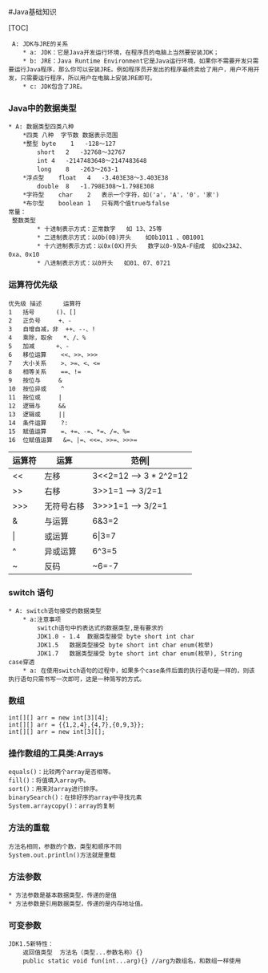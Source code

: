 #Java基础知识

[TOC]

```
 A: JDK与JRE的关系
	* a: JDK：它是Java开发运行环境，在程序员的电脑上当然要安装JDK；
	* b: JRE：Java Runtime Environment它是Java运行环境，如果你不需要开发只需要运行Java程序，那么你可以安装JRE。例如程序员开发出的程序最终卖给了用户，用户不用开发，只需要运行程序，所以用户在电脑上安装JRE即可。
	* c: JDK包含了JRE。
```

### Java中的数据类型

```
* A: 数据类型四类八种
	*四类	八种	字节数	数据表示范围
	*整型	byte	1	-128～127
		short	2	-32768～32767
		int	4	-2147483648～2147483648
		long	8	-263～263-1
	*浮点型	float	4	-3.403E38～3.403E38
		double	8	-1.798E308～1.798E308
	*字符型	char	2	表示一个字符，如('a'，'A'，'0'，'家')
	*布尔型	boolean	1	只有两个值true与false
常量：
 整数类型
		* 十进制表示方式：正常数字   如 13、25等
		* 二进制表示方式：以0b(0B)开头    如0b1011 、0B1001 
		* 十六进制表示方式：以0x(0X)开头   数字以0-9及A-F组成  如0x23A2、0xa、0x10 
		* 八进制表示方式：以0开头   如01、07、0721

```

### 运算符优先级

```
优先级	描述		运算符
1	括号		()、[]
2	正负号		+、-
3	自增自减，非	++、--、!
4	乘除，取余	*、/、%
5	加减		+、-
6	移位运算	<<、>>、>>>
7	大小关系	>、>=、<、<=
8	相等关系	==、!=
9	按位与		&
10	按位异或	^
11	按位或		|
12	逻辑与		&&
13	逻辑或		||
14	条件运算	?:
15	赋值运算	=、+=、-=、*=、/=、%=
16	位赋值运算	&=、|=、<<=、>>=、>>>=
```

| 运算符 | 运算       | 范例\|                  |
| ------ | ---------- | ----------------------- |
| <<     | 左移       | 3<<2=12 -->  3 * 2^2=12 |
| >>     | 右移       | 3>>1=1 --> 3/2=1        |
| >>>    | 无符号右移 | 3>>>1=1 --> 3/2=1       |
| &      | 与运算     | 6&3=2                   |
| \|     | 或运算     | 6\|3=7                  |
| ^      | 异或运算   | 6^3=5                   |
| ~      | 反码       | ~6=-7                   |

### switch 语句

```
* A: switch语句接受的数据类型
	* a:注意事项
		switch语句中的表达式的数据类型,是有要求的
		JDK1.0 - 1.4  数据类型接受 byte short int char
		JDK1.5   数据类型接受 byte short int char enum(枚举)
		JDK1.7   数据类型接受 byte short int char enum(枚举), String
case穿透
	* a: 在使用switch语句的过程中，如果多个case条件后面的执行语句是一样的，则该执行语句只需书写一次即可，这是一种简写的方式。
```

### 数组

```
int[][] arr = new int[3][4];
int[][] arr = {{1,2,4},{4,7},{0,9,3}};
int[][] arr = new int[3][];
```

### 操作数组的工具类:Arrays

```
equals()：比较两个array是否相等。
fill()：将值填入array中。
sort()：用来对array进行排序。
binarySearch()：在排好序的array中寻找元素
System.arraycopy()：array的复制
```

### 方法的重载

```
方法名相同，参数的个数，类型和顺序不同
System.out.println()方法就是重载
```

### 方法参数

```
* 方法参数是基本数据类型，传递的是值
* 方法参数是引用数据类型，传递的是内存地址值。
```



### 可变参数

```
JDK1.5新特性：
	返回值类型  方法名（类型...参数名称）{}
	public static void fun(int...arg){} //arg为数组名，和数组一样使用
```



